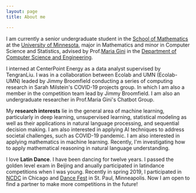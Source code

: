 ```yaml
---
layout: page
title: About me

---
```


I am currently a senior undergraduate student in the [School of Mathematics](https://math.umn.edu/) at the [University of Minnesota](https://twin-cities.umn.edu/), major in Mathematics and minor in Computer Science and Statistics, advised by Prof.[Maria Gini](https://www-users.cs.umn.edu/~gini/) in the [Department of Computer Science and Engineering](https://cse.umn.edu/cs). 

I interned at CenterPoint Energy as a data analyst supervised by TengranLiu. I was in a collaboration between Ecolab and UMN (Ecolab-UMN) leaded by Jimmy Broomfield conducting a series of computing research in Sarah Milstein's COVID-19 projects group. In which I am also a member in the competition team lead by Jimmy Broomfield. I am also an undergraduate researcher in Prof.Maria Gini's Chatbot Group.

My **research interests** lie in the general area of machine learning, particularly in deep learning, unsupervised learning, statistical modeling as well as their applications in natural language processing, and sequential decision making. I am also interested in applying AI techniques to address societal challenges, such as COVID-19 pandemic. I am also interested in applying mathematics in machine learning. Recently, I'm investigating how to apply mathematical reasoning in natural language understanding.

I love **Latin Dance**. I have been dancing for twelve years. I passed the golden level exam in Beijing and anually participated in latindance competitions when I was young. Recently in spring 2019, I participated in [NCDC](https://usadancencdc.org/) in Chicago and [Dance Fest](http://udancefest.com/) in St. Paul, Minneapolis. Now I am open to find a partner to make more competitions in the future! 
